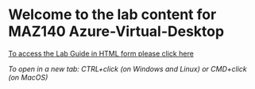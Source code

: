 # Welcome to the lab content for MAZ140 Azure-Virtual-Desktop

[To access the Lab Guide in HTML form please click here](https://cloudklass.github.io/AVD/)

*To open in a new tab:  CTRL+click (on Windows and Linux) or CMD+click (on MacOS)*
